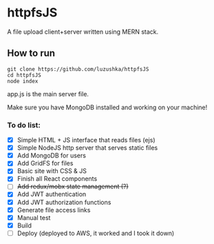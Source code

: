 # httpfsJS
A file upload client+server written using MERN stack.

## How to run
```
git clone https://github.com/luzushka/httpfsJS
cd httpfsJS
node index
```
app.js is the main server file.


Make sure you have MongoDB installed and working on your machine!



### To do list:
- [X] Simple HTML + JS interface that reads files (ejs)
- [X] Simple NodeJS http server that serves static files
- [X] Add MongoDB for users
- [X] Add GridFS for files
- [X] Basic site with CSS & JS
- [X] Finish all React components
- [ ] ~~Add redux/mobx state management (?)~~ 
- [X] Add JWT authentication
- [X] Add JWT authorization functions
- [X] Generate file access links
- [X] Manual test
- [X] Build
- [ ] Deploy (deployed to AWS, it worked and I took it down)
